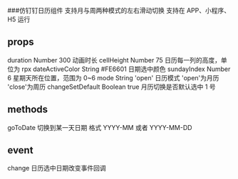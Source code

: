 ###仿钉钉日历组件 支持月与周两种模式的左右滑动切换 支持在 APP、小程序、H5 运行

## props

duration Number 300 动画时长
cellHeight Number 75 日历每一列的高度，单位为 rpx
dateActiveColor String #FE6601 日期选中颜色
sundayIndex Number 6 星期天所在位置，范围为 0~6
mode String 'open' 日历模式 'open'为月历 'close'为周历
changeSetDefault Boolean true 月历切换是否默认选中 1 号

## methods

goToDate 切换到某一天日期 格式 YYYY-MM 或者 YYYY-MM-DD

## event

change 日历选中日期改变事件回调

